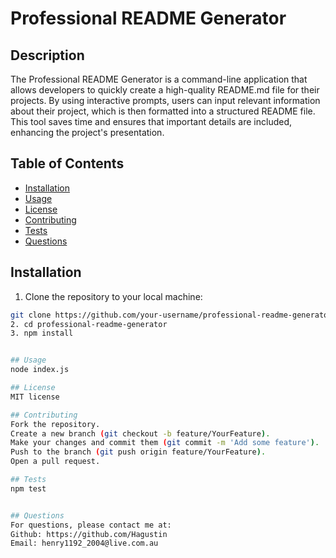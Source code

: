 
# Professional README Generator

## Description
The Professional README Generator is a command-line application that allows developers to quickly create a high-quality README.md file for their projects. By using interactive prompts, users can input relevant information about their project, which is then formatted into a structured README file. This tool saves time and ensures that important details are included, enhancing the project's presentation.

## Table of Contents
- [Installation](#installation)
- [Usage](#usage)
- [License](#license)
- [Contributing](#contributing)
- [Tests](#tests)
- [Questions](#questions)

## Installation
1.  Clone the repository to your local machine:
   ```bash
   git clone https://github.com/your-username/professional-readme-generator.git
2. cd professional-readme-generator
3. npm install


## Usage
node index.js

## License
MIT license

## Contributing
Fork the repository.
Create a new branch (git checkout -b feature/YourFeature).
Make your changes and commit them (git commit -m 'Add some feature').
Push to the branch (git push origin feature/YourFeature).
Open a pull request.

## Tests
npm test


## Questions
For questions, please contact me at:
Github: https://github.com/Hagustin
Email: henry1192_2004@live.com.au
